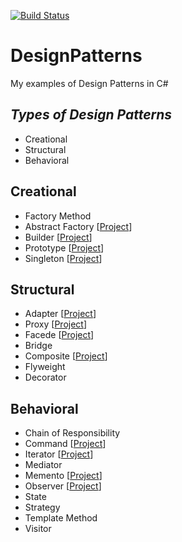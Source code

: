 [![Build Status](https://travis-ci.com/ibrahimatay/DesignPatterns.svg?branch=master)](https://travis-ci.com/ibrahimatay/DesignPatterns)

# DesignPatterns
My examples of Design Patterns in C#

***Types of Design Patterns***
--
- Creational
- Structural
- Behavioral

**Creational**
--
- Factory Method 
- Abstract Factory [[Project](https://github.com/ibrahimatay/DesignPatterns/tree/master/DesignPatterns.AbstractFactory)]
- Builder [[Project](https://github.com/ibrahimatay/DesignPatterns/tree/master/DesignPatterns.Builder)]
- Prototype [[Project](https://github.com/ibrahimatay/DesignPatterns/tree/master/DesignPatterns.Prototype)]
- Singleton [[Project](https://github.com/ibrahimatay/DesignPatterns/tree/master/DesignPatterns.Singleton)]

**Structural**
--
- Adapter [[Project](https://github.com/ibrahimatay/DesignPatterns/tree/master/DesignPatterns.Adapter)]
- Proxy [[Project](https://github.com/ibrahimatay/DesignPatterns/tree/master/DesignPatterns.Proxy)]
- Facede [[Project](https://github.com/ibrahimatay/DesignPatterns/tree/master/DesignPatterns.Facade)]
- Bridge
- Composite [[Project](https://github.com/ibrahimatay/DesignPatterns/tree/master/DesignPatterns.Composite)]
- Flyweight
- Decorator

**Behavioral**
--
- Chain of Responsibility
- Command [[Project](https://github.com/ibrahimatay/DesignPatterns/tree/master/DesignPatterns.Command)]
- Iterator [[Project](https://github.com/ibrahimatay/DesignPatterns/tree/master/DesignPatterns.Iterator)]
- Mediator
- Memento [[Project](https://github.com/ibrahimatay/DesignPatterns/tree/master/DesignPatterns.Memento)]
- Observer [[Project](https://github.com/ibrahimatay/DesignPatterns/tree/master/DesignPatterns.Observer)]
- State
- Strategy
- Template Method
- Visitor




